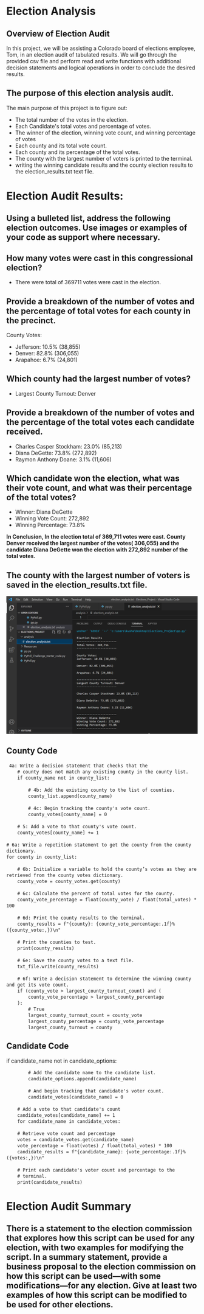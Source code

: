 # Election Analysis
## Overview of Election Audit
In this project, we will be assisting a Colorado board of elections employee, Tom, in an election audit of tabulated results. We will go through the provided csv file and perform read and write functions with additional decision statements and logical operations in order to conclude the desired results.

## The purpose of this election analysis audit.
The main purpose of this project is to figure out:
- The total number of the votes in the election.
- Each Candidate's total votes and percentage of votes.
- The winner of the election, winning vote count, and winning percentage of votes 
- Each county and its total vote count.
- Each county and its percentage of the total votes.
- The county with the largest number of voters is printed to the terminal.
- writing the winning candidate results and the county election results to the election_results.txt text file.

# Election Audit Results:
## Using a bulleted list, address the following election outcomes. Use images or examples of your code as support where necessary.

## How many votes were cast in this congressional election?
- There were total of 369711 votes were cast in the election.

## Provide a breakdown of the number of votes and the percentage of total votes for each county in the precinct.
County Votes:
- Jefferson: 10.5% (38,855)
- Denver: 82.8% (306,055)
- Arapahoe: 6.7% (24,801)

## Which county had the largest number of votes?
- Largest County Turnout: Denver

## Provide a breakdown of the number of votes and the percentage of the total votes each candidate received.
- Charles Casper Stockham: 23.0% (85,213)
- Diana DeGette: 73.8% (272,892)
- Raymon Anthony Doane: 3.1% (11,606)


## Which candidate won the election, what was their vote count, and what was their percentage of the total votes?
- Winner: Diana DeGette
- Winning Vote Count: 272,892
- Winning Percentage: 73.8%

<b>In Conclusion, In the election total of 369,711 votes were cast. County Denver received the largest number of the votes( 306,055) and the candidate Diana DeGette    won the election with 272,892 number of the total votes.</b>

## The county with the largest number of voters is saved in the election_results.txt file.
![Test Image](/Resources/Election_Analysis.png)

## County Code 

     4a: Write a decision statement that checks that the
        # county does not match any existing county in the county list.
        if county_name not in county_list:

            # 4b: Add the existing county to the list of counties.
            county_list.append(county_name)

            # 4c: Begin tracking the county's vote count.
            county_votes[county_name] = 0

        # 5: Add a vote to that county's vote count.
        county_votes[county_name] += 1

    # 6a: Write a repetition statement to get the county from the county dictionary.
    for county in county_list:

        # 6b: Initialize a variable to hold the county’s votes as they are retrieved from the county votes dictionary.
        county_vote = county_votes.get(county)

        # 6c: Calculate the percent of total votes for the county.
        county_vote_percentage = float(county_vote) / float(total_votes) * 100

        # 6d: Print the county results to the terminal.
        county_results = f"{county}: {county_vote_percentage:.1f}% ({county_vote:,})\n"

        # Print the counties to test.
        print(county_results)

        # 6e: Save the county votes to a text file.
        txt_file.write(county_results)

        # 6f: Write a decision statement to determine the winning county and get its vote count.
        if (county_vote > largest_county_turnout_count) and (
            county_vote_percentage > largest_county_percentage
        ):
            # True
            largest_county_turnout_count = county_vote
            largest_county_percentage = county_vote_percentage
            largest_county_turnout = county
            
## Candidate Code
if candidate_name not in candidate_options:

            # Add the candidate name to the candidate list.
            candidate_options.append(candidate_name)

            # And begin tracking that candidate's voter count.
            candidate_votes[candidate_name] = 0

        # Add a vote to that candidate's count
        candidate_votes[candidate_name] += 1
        for candidate_name in candidate_votes:

        # Retrieve vote count and percentage
        votes = candidate_votes.get(candidate_name)
        vote_percentage = float(votes) / float(total_votes) * 100
        candidate_results = f"{candidate_name}: {vote_percentage:.1f}% ({votes:,})\n"

        # Print each candidate's voter count and percentage to the
        # terminal.
        print(candidate_results)



# Election Audit Summary

## There is a statement to the election commission that explores how this script can be used for any election, with two examples for modifying the script. In a summary statement, provide a business proposal to the election commission on how this script can be used—with some modifications—for any election. Give at least two examples of how this script can be modified to be used for other elections.
